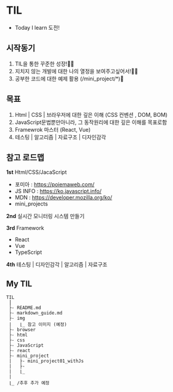 # TIL

- Today I learn 도전!

## 시작동기

1. TIL을 통한 꾸준한 성장!🙋‍♀️
2. 지치지 않는 개발에 대한 나의 열정을 보여주고싶어서!👩‍💻
3. 공부한 코드에 대한 예제 활용 (/mini_project/\*)📄

## 목표

1. Html | CSS | 브라우저에 대한 깊은 이해
   (CSS 컨벤션 , DOM, BOM)
2. JavaScript문법뿐만아니라, 그 동작원리에 대한 깊은 이해를 목표로함
3. Framewrok 마스터 (React, Vue)
4. 테스팅 | 알고리즘 | 자료구조 | 디자인감각

## 참고 로드맵

**1st** Html/CSS/JacaScript

- 포미아 : https://poiemaweb.com/
- JS INFO : https://ko.javascript.info/
- MDN : https://developer.mozilla.org/ko/
- mini_projects

**2nd** 실시간 모니터링 시스템 만들기

**3rd** Framework

- React
- Vue
- TypeScript

**4th** 테스팅 | 디자인감각 | 알고리즘 | 자료구조

## My TIL

```
TIL
 ⎮
 ├- README.md
 ├- markdown_guide.md
 ├- img
 |   ⌊_ 참고 이미지 (예정)
 ├- browser
 ├- html
 ├- css
 ├- JavaScript
 ├- react
 ├- mini_project
 |   ├- mini_project01_withJs
 |   ├-
 |   ⌊_
 |
 ⌊_ /추후 추가 예정

```
